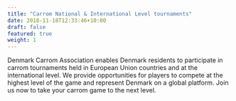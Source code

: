 ```yaml
---
title: "Carrom National & International Level tournaments"
date: 2018-11-18T12:33:46+10:00
draft: false
featured: true
weight: 1
---
```


Denmark Carrom Association enables Denmark residents to participate in carrom tournaments held in European Union countries and at the international level. We provide opportunities for players to compete at the highest level of the game and represent Denmark on a global platform. Join us now to take your carrom game to the next level.
